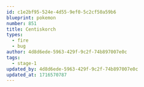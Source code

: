 ```yaml
---
id: c1e2bf95-524e-4d55-9ef0-5c2cf50a59b6
blueprint: pokemon
number: 851
title: Centiskorch
types:
  - fire
  - bug
author: 4d8d6ede-5963-429f-9c2f-74b897007e0c
tags:
  - stage-1
updated_by: 4d8d6ede-5963-429f-9c2f-74b897007e0c
updated_at: 1716570787
---
```

